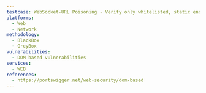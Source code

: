 ```yaml
---
testcase: WebSocket-URL Poisoning - Verify only whitelisted, static endpoints are allowed and that no dynamic endpoints can point to attacker servers. Web (HTTP/HTTPS) service
platforms: 
  - Web
  - Network
methodology: 
  - BlackBox
  - GreyBox
vulnerabilities:
  - DOM based vulnerabilities
services:
  - WEB
references:
  - https://portswigger.net/web-security/dom-based
---
```

